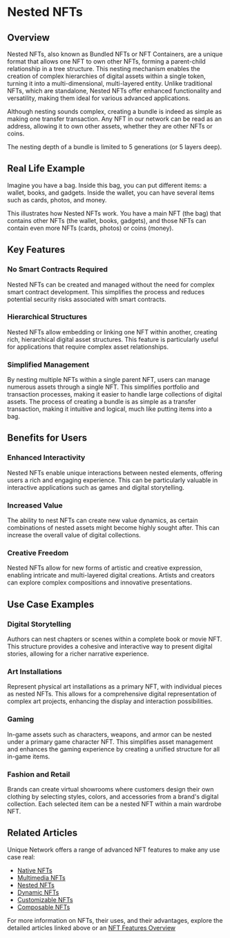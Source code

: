 # Nested NFTs

## Overview

Nested NFTs, also known as Bundled NFTs or NFT Containers, are a unique format that allows one NFT to own other NFTs, forming a parent-child relationship in a tree structure. This nesting mechanism enables the creation of complex hierarchies of digital assets within a single token, turning it into a multi-dimensional, multi-layered entity. Unlike traditional NFTs, which are standalone, Nested NFTs offer enhanced functionality and versatility, making them ideal for various advanced applications.

Although nesting sounds complex, creating a bundle is indeed as simple as making one transfer transaction. Any NFT in our network can be read as an address, allowing it to own other assets, whether they are other NFTs or coins. 

The nesting depth of a bundle is limited to 5 generations (or 5 layers deep). 

## Real Life Example

Imagine you have a bag. Inside this bag, you can put different items: a wallet, books, and gadgets. Inside the wallet, you can have several items such as cards, photos, and money. 

This illustrates how Nested NFTs work. You have a main NFT (the bag) that contains other NFTs (the wallet, books, gadgets), and those NFTs can contain even more NFTs (cards, photos) or coins (money).

## Key Features

### No Smart Contracts Required
Nested NFTs can be created and managed without the need for complex smart contract development. This simplifies the process and reduces potential security risks associated with smart contracts.

### Hierarchical Structures
Nested NFTs allow embedding or linking one NFT within another, creating rich, hierarchical digital asset structures. This feature is particularly useful for applications that require complex asset relationships.

### Simplified Management
By nesting multiple NFTs within a single parent NFT, users can manage numerous assets through a single NFT. This simplifies portfolio and transaction processes, making it easier to handle large collections of digital assets. The process of creating a bundle is as simple as a transfer transaction, making it intuitive and logical, much like putting items into a bag.

## Benefits for Users

### Enhanced Interactivity
Nested NFTs enable unique interactions between nested elements, offering users a rich and engaging experience. This can be particularly valuable in interactive applications such as games and digital storytelling.

### Increased Value
The ability to nest NFTs can create new value dynamics, as certain combinations of nested assets might become highly sought after. This can increase the overall value of digital collections.

### Creative Freedom
Nested NFTs allow for new forms of artistic and creative expression, enabling intricate and multi-layered digital creations. Artists and creators can explore complex compositions and innovative presentations.

## Use Case Examples

### Digital Storytelling
Authors can nest chapters or scenes within a complete book or movie NFT. This structure provides a cohesive and interactive way to present digital stories, allowing for a richer narrative experience.

### Art Installations
Represent physical art installations as a primary NFT, with individual pieces as nested NFTs. This allows for a comprehensive digital representation of complex art projects, enhancing the display and interaction possibilities.

### Gaming
In-game assets such as characters, weapons, and armor can be nested under a primary game character NFT. This simplifies asset management and enhances the gaming experience by creating a unified structure for all in-game items. 

### Fashion and Retail
Brands can create virtual showrooms where customers design their own clothing by selecting styles, colors, and accessories from a brand's digital collection. Each selected item can be a nested NFT within a main wardrobe NFT.

## Related Articles
Unique Network offers a range of advanced NFT features to make any use case real:

- [Native NFTs](../nft-features/native.md)
- [Multimedia NFTs](../nft-features/multimedia.md)
- [Nested NFTs](../nft-features/nested.md)
- [Dynamic NFTs](../nft-features/dynamic.md)
- [Customizable NFTs](../nft-features/customizable.md)
- [Composable NFTs](../nft-features/composable.md)

For more information on NFTs, their uses, and their advantages, explore the detailed articles linked above or an [NFT Features Overview](../token-types/nft.md)